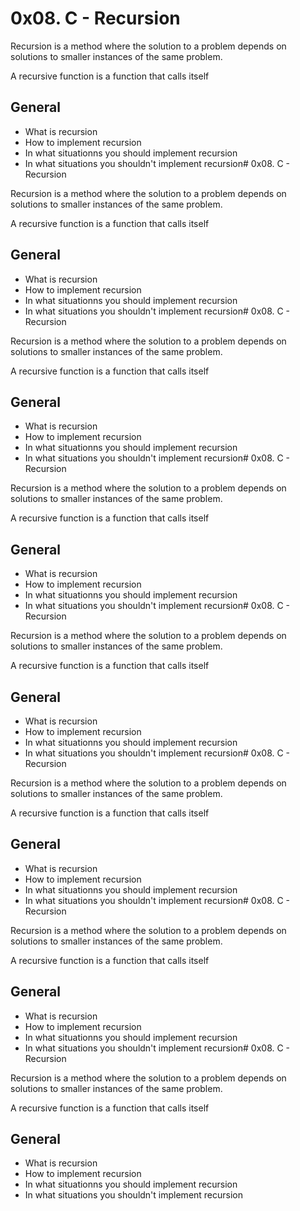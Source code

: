 # 0x08. C - Recursion

Recursion is a method where the solution to a problem depends on solutions to smaller instances of the same problem.

A recursive function is a function that calls itself

## General
* What is recursion
* How to implement recursion
* In what situationns you should implement recursion
* In what situations you shouldn't implement recursion# 0x08. C - Recursion

Recursion is a method where the solution to a problem depends on solutions to smaller instances of the same problem.

A recursive function is a function that calls itself

## General
* What is recursion
* How to implement recursion
* In what situationns you should implement recursion
* In what situations you shouldn't implement recursion# 0x08. C - Recursion

Recursion is a method where the solution to a problem depends on solutions to smaller instances of the same problem.

A recursive function is a function that calls itself

## General
* What is recursion
* How to implement recursion
* In what situationns you should implement recursion
* In what situations you shouldn't implement recursion# 0x08. C - Recursion

Recursion is a method where the solution to a problem depends on solutions to smaller instances of the same problem.

A recursive function is a function that calls itself

## General
* What is recursion
* How to implement recursion
* In what situationns you should implement recursion
* In what situations you shouldn't implement recursion# 0x08. C - Recursion

Recursion is a method where the solution to a problem depends on solutions to smaller instances of the same problem.

A recursive function is a function that calls itself

## General
* What is recursion
* How to implement recursion
* In what situationns you should implement recursion
* In what situations you shouldn't implement recursion# 0x08. C - Recursion

Recursion is a method where the solution to a problem depends on solutions to smaller instances of the same problem.

A recursive function is a function that calls itself

## General
* What is recursion
* How to implement recursion
* In what situationns you should implement recursion
* In what situations you shouldn't implement recursion# 0x08. C - Recursion

Recursion is a method where the solution to a problem depends on solutions to smaller instances of the same problem.

A recursive function is a function that calls itself

## General
* What is recursion
* How to implement recursion
* In what situationns you should implement recursion
* In what situations you shouldn't implement recursion# 0x08. C - Recursion

Recursion is a method where the solution to a problem depends on solutions to smaller instances of the same problem.

A recursive function is a function that calls itself

## General
* What is recursion
* How to implement recursion
* In what situationns you should implement recursion
* In what situations you shouldn't implement recursion
